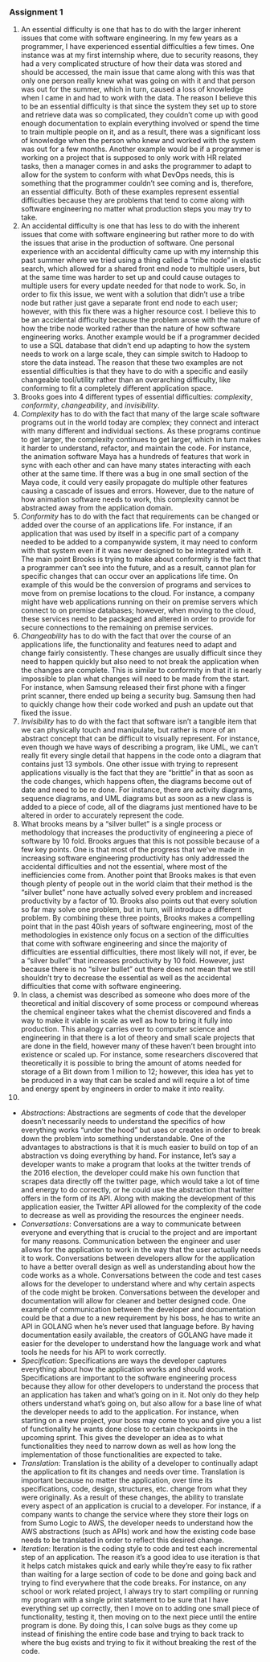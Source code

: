 ### Assignment 1
1. An essential difficulty is one that has to do with the larger inherent issues that come with software engineering. In my few years as a programmer, I have experienced essential difficulties a few times. One instance was at my first internship where, due to security reasons, they had a very complicated structure of how their data was stored and should be accessed, the main issue that came along with this was that only one person really knew what was going on with it and that person was out for the summer, which in turn, caused a loss of knowledge when I came in and had to work with the data. The reason I believe this to be an essential difficulty is that since the system they set up to store and retrieve data was so complicated, they couldn’t come up with good enough documentation to explain everything involved or spend the time to train multiple people on it, and as a result, there was a significant loss of knowledge when the person who knew and worked with the system was out for a few months. Another example would be if a programmer is working on a project that is supposed to only work with HR related tasks, then a manager comes in and asks the programmer to adapt to allow for the system to conform with what DevOps needs, this is something that the programmer couldn’t see coming and is, therefore, an essential difficulty. Both of these examples represent essential difficulties because they are problems that tend to come along with software engineering no matter what production steps you may try to take.
2. An accidental difficulty is one that has less to do with the inherent issues that come with software engineering but rather more to do with the issues that arise in the production of software. One personal experience with an accidental difficulty came up with my internship this past summer where we tried using a thing called a “tribe node” in elastic search, which allowed for a shared front end node to multiple users, but at the same time was harder to set up and could cause outages to multiple users for every update needed for that node to work. So, in order to fix this issue, we went with a solution that didn’t use a tribe node but rather just gave a separate front end node to each user; however, with this fix there was a higher resource cost. I believe this to be an accidental difficulty because the problem arose with the nature of how the tribe node worked rather than the nature of how software engineering works. Another example would be if a programmer decided to use a SQL database that didn’t end up adapting to how the system needs to work on a large scale, they can simple switch to Hadoop to store the data instead. The reason that these two examples are not essential difficulties is that they have to do with a specific and easily changeable tool/utility rather than an overarching difficulty, like conforming to fit a completely different application space.
3. Brooks goes into 4 different types of essential difficulties: _complexity_, _conformity_, _changeability_, and _invisibility_.
  1. _Complexity_ has to do with the fact that many of the large scale software programs out in the world today are complex; they connect and interact with many different and individual sections. As these programs continue to get larger, the complexity continues to get larger, which in turn makes it harder to understand, refactor, and maintain the code. For instance, the animation software Maya has a hundreds of features that work in sync with each other and can have many states interacting with each other at the same time. If there was a bug in one small section of the Maya code, it could very easily propagate do multiple other features causing a cascade of issues and errors. However, due to the nature of how animation software needs to work, this complexity cannot be abstracted away from the application domain. 
  2. _Conformity_ has to do with the fact that requirements can be changed or added over the course of an applications life. For instance, if an application that was used by itself in a specific part of a company needed to be added to a companywide system, it may need to conform with that system even if it was never designed to be integrated with it. The main point Brooks is trying to make about conformity is the fact that a programmer can’t see into the future, and as a result, cannot plan for specific changes that can occur over an applications life time. On example of this would be the conversion of programs and services to move from on premise locations to the cloud. For instance, a company might have web applications running on their on premise servers which connect to on premise databases; however, when moving to the cloud, these services need to be packaged and altered in order to provide for secure connections to the remaining on premise services.
  3. _Changeability_ has to do with the fact that over the course of an applications life, the functionality and features need to adapt and change fairly consistently. These changes are usually difficult since they need to happen quickly but also need to not break the application when the changes are complete. This is similar to conformity in that it is nearly impossible to plan what changes will need to be made from the start. For instance, when Samsung released their first phone with a finger print scanner, there ended up being a security bug. Samsung then had to quickly change how their code worked and push an update out that fixed the issue. 
  4. _Invisibility_ has to do with the fact that software isn’t a tangible item that we can physically touch and manipulate, but rather is more of an abstract concept that can be difficult to visually represent. For instance, even though we have ways of describing a program, like UML, we can’t really fit every single detail that happens in the code onto a diagram that contains just 13 symbols. One other issue with trying to represent applications visually is the fact that they are “brittle” in that as soon as the code changes, which happens often, the diagrams become out of date and need to be re done. For instance, there are activity diagrams, sequence diagrams, and UML diagrams but as soon as a new class is added to a piece of code, all of the diagrams just mentioned have to be altered in order to accurately represent the code.
4. What brooks means by a “silver bullet” is a single process or methodology that increases the productivity of engineering a piece of software by 10 fold. Brooks argues that this is not possible because of a few key points. One is that most of the progress that we’ve made in increasing software engineering productivity has only addressed the accidental difficulties and not the essential, where most of the inefficiencies come from. Another point that Brooks makes is that even though plenty of people out in the world claim that their method is the “silver bullet” none have actually solved every problem and increased productivity by a factor of 10. Brooks also points out that every solution so far may solve one problem, but in turn, will introduce a different problem. By combining these three points, Brooks makes a compelling point that in the past 40ish years of software engineering, most of the methodologies in existence only focus on a section of the difficulties that come with software engineering and since the majority of difficulties are essential difficulties, there most likely will not, if ever, be a “silver bullet” that increases productivity by 10 fold. However, just because there is no “silver bullet” out there does not mean that we still shouldn’t try to decrease the essential as well as the accidental difficulties that come with software engineering.
5. In class, a chemist was described as someone who does more of the theoretical and initial discovery of some process or compound whereas the chemical engineer takes what the chemist discovered and finds a way to make it viable in scale as well as how to bring it fully into production. This analogy carries over to computer science and engineering in that there is a lot of theory and small scale projects that are done in the field, however many of these haven’t been brought into existence or scaled up. For instance, some researchers discovered that theoretically it is possible to bring the amount of atoms needed for storage of a Bit down from 1 million to 12; however, this idea has yet to be produced in a way that can be scaled and will require a lot of time and energy spent by engineers in order to make it into reality.
6.	
  * _Abstractions_: Abstractions are segments of code that the developer doesn’t necessarily needs to understand the specifics of how everything works “under the hood” but uses or creates in order to break down the problem into something understandable. One of the advantages to abstractions is that it is much easier to build on top of an abstraction vs doing everything by hand. For instance, let’s say a developer wants to make a program that looks at the twitter trends of the 2016 election, the developer could make his own function that scrapes data directly off the twitter page, which would take a lot of time and energy to do correctly, or he could use the abstraction that twitter offers in the form of its API. Along with making the development of this application easier, the Twitter API allowed for the complexity of the code to decrease as well as providing the resources the engineer needs. 
  * _Conversations_: Conversations are a way to communicate between everyone and everything that is crucial to the project and are important for many reasons. Communication between the engineer and user allows for the application to work in the way that the user actually needs it to work. Conversations between developers allow for the application to have a better overall design as well as understanding about how the code works as a whole. Conversations between the code and test cases allows for the developer to understand where and why certain aspects of the code might be broken. Conversations between the developer and documentation will allow for cleaner and better designed code. One example of communication between the developer and documentation could be that a due to a new requirement by his boss, he has to write an API in GOLANG when he’s never used that language before. By having documentation easily available, the creators of GOLANG have made it easier for the developer to understand how the language work and what tools he needs for his API to work correctly.
  * _Specification_: Specifications are ways the developer captures everything about how the application works and should work. Specifications are important to the software engineering process because they allow for other developers to understand the process that an application has taken and what’s going on in it. Not only do they help others understand what’s going on, but also allow for a base line of what the developer needs to add to the application. For instance, when starting on a new project, your boss may come to you and give you a list of functionality he wants done close to certain checkpoints in the upcoming sprint. This gives the developer an idea as to what functionalities they need to narrow down as well as how long the implementation of those functionalities are expected to take.
  * _Translation_: Translation is the ability of a developer to continually adapt the application to fit its changes and needs over time. Translation is important because no matter the application, over time its specifications, code, design, structures, etc. change from what they were originally. As a result of these changes, the ability to translate every aspect of an application is crucial to a developer. For instance, if a company wants to change the service where they store their logs on from Sumo Logic to AWS, the developer needs to understand how the AWS abstractions (such as APIs) work and how the existing code base needs to be translated in order to reflect this desired change.
  * _Iteration_: Iteration is the coding style to code and test each incremental step of an application. The reason it’s a good idea to use iteration is that it helps catch mistakes quick and early while they’re easy to fix rather than waiting for a large section of code to be done and going back and trying to find everywhere that the code breaks. For instance, on any school or work related project, I always try to start compiling or running my program with a single print statement to be sure that I have everything set up correctly, then I move on to adding one small piece of functionality, testing it, then moving on to the next piece until the entire program is done. By doing this, I can solve bugs as they come up instead of finishing the entire code base and trying to back track to where the bug exists and trying to fix it without breaking the rest of the code.
